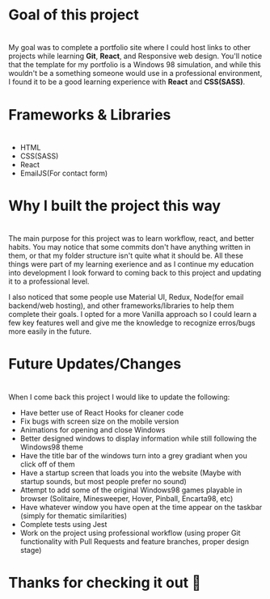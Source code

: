 # Goal of this project

#

My goal was to complete a portfolio site where I could host links to other projects while learning **Git**, **React**, and Responsive
web design. You'll notice that the template for my portfolio is a Windows 98 simulation, and while this wouldn't be a something
someone would use in a professional environment, I found it to be a good learning experience with **React** and **CSS(SASS)**.

# Frameworks & Libraries

#

- HTML
- CSS(SASS)
- React
- EmailJS(For contact form)

# Why I built the project this way

#

The main purpose for this project was to learn workflow, react, and better habits. You may notice that some commits don't have anything written
in them, or that my folder structure isn't quite what it should be. All these things were part of my learning exerience and as I continue my education
into development I look forward to coming back to this project and updating it to a professional level.

I also noticed that some people use Material UI, Redux, Node(for email backend/web hosting), and other frameworks/libraries to help them complete
their goals. I opted for a more Vanilla approach so I could learn a few key features well and give me the knowledge to recognize erros/bugs more
easily in the future.

# Future Updates/Changes

#

When I come back this project I would like to update the following:

- Have better use of React Hooks for cleaner code
- Fix bugs with screen size on the mobile version
- Animations for opening and close Windows
- Better designed windows to display information while still following the Windows98 theme
- Have the title bar of the windows turn into a grey gradiant when you click off of them
- Have a startup screen that loads you into the website (Maybe with startup sounds, but most people prefer no sound)
- Attempt to add some of the original Windows98 games playable in browser (Solitaire, Minesweeper, Hover, Pinball, Encarta98, etc)
- Have whatever window you have open at the time appear on the taskbar (simply for thematic similarities)
- Complete tests using Jest
- Work on the project using professional workflow (using proper Git functionality with Pull Requests and feature branches, proper design stage)

# Thanks for checking it out :wave:
